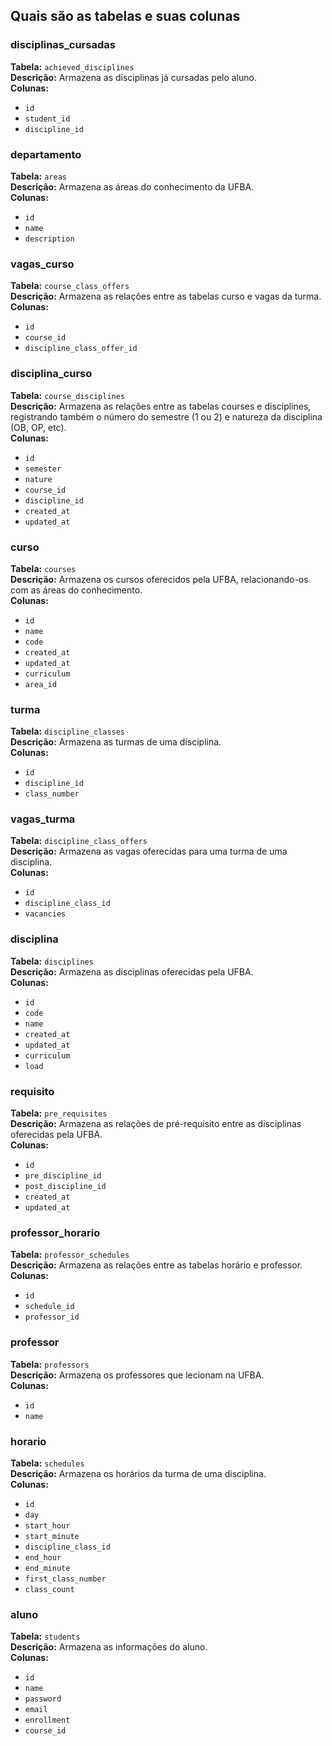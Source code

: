 ## Quais são as tabelas e suas colunas

### disciplinas_cursadas

**Tabela:** `achieved_disciplines`  
**Descrição:** Armazena as disciplinas já cursadas pelo aluno.  
**Colunas:**
* `id`
* `student_id`
* `discipline_id`

### departamento

**Tabela:** `areas`  
**Descrição:** Armazena as áreas do conhecimento da UFBA.  
**Colunas:** 
* `id`
* `name`
* `description`  

### vagas_curso

**Tabela:** `course_class_offers`  
**Descrição:** Armazena as relações entre as tabelas curso e vagas da turma.  
**Colunas:**
* `id`
* `course_id`
* `discipline_class_offer_id`  

### disciplina_curso

**Tabela:** `course_disciplines`  
**Descrição:** Armazena as relações entre as tabelas courses e disciplines, registrando também o número do semestre (1 ou 2) e natureza da disciplina (OB, OP, etc).  
**Colunas:**
* `id`
* `semester`
* `nature`
* `course_id`
* `discipline_id`
* `created_at`
* `updated_at`

### curso

**Tabela:** `courses`  
**Descrição:** Armazena os cursos oferecidos pela UFBA, relacionando-os com as áreas do conhecimento.  
**Colunas:**
* `id`
* `name`
* `code`
* `created_at`
* `updated_at`
* `curriculum`
* `area_id`

### turma

**Tabela:** `discipline_classes`  
**Descrição:** Armazena as turmas de uma disciplina.   
**Colunas:**
* `id`
* `discipline_id`
* `class_number`

### vagas_turma

**Tabela:** `discipline_class_offers`  
**Descrição:** Armazena as vagas oferecidas para uma turma de uma disciplina.  
**Colunas:**
* `id`
* `discipline_class_id`
* `vacancies`

### disciplina

**Tabela:** `disciplines`  
**Descrição:** Armazena as disciplinas oferecidas pela UFBA.  
**Colunas:**
* `id`
* `code`
* `name`
* `created_at`
* `updated_at`
* `curriculum`
* `load`

### requisito

**Tabela:** `pre_requisites`  
**Descrição:** Armazena as relações de pré-requisito entre as disciplinas oferecidas pela UFBA.  
**Colunas:**
* `id`
* `pre_discipline_id`
* `post_discipline_id`
* `created_at`
* `updated_at`

### professor_horario

**Tabela:** `professor_schedules`  
**Descrição:** Armazena as relações entre as tabelas horário e professor.  
**Colunas:**
* `id`
* `schedule_id`
* `professor_id`

### professor

**Tabela:** `professors`  
**Descrição:** Armazena os professores que lecionam na UFBA.  
**Colunas:**
* `id`
* `name`

### horario

**Tabela:** `schedules`  
**Descrição:** Armazena os horários da turma de uma disciplina.  
**Colunas:**
* `id`
* `day`
* `start_hour`
* `start_minute`
* `discipline_class_id`
* `end_hour`
* `end_minute`
* `first_class_number`
* `class_count`

### aluno

**Tabela:** `students`  
**Descrição:** Armazena as informações do aluno.  
**Colunas:**
* `id`
* `name`
* `password`
* `email`
* `enrollment`
* `course_id`

